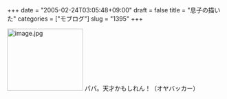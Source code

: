 +++
date = "2005-02-24T03:05:48+09:00"
draft = false
title = "息子の描いた"
categories = ["モブログ"]
slug = "1395"
+++

<img src="http://ieiriblog.jugem.cc/?image=4139" class="pict" width="176" height="144" alt="image.jpg" />
パパ。天才かもしれん！（オヤバッカー）
